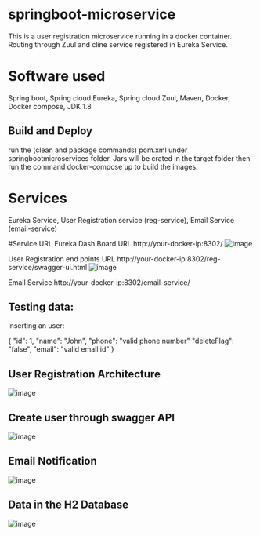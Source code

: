 # springboot-microservice

This is a user registration microservice running in a docker container. Routing through Zuul and cline  service registered in Eureka Service.

# Software used

Spring boot,
Spring cloud Eureka,
Spring cloud Zuul,
Maven,
Docker,
Docker compose,
JDK 1.8

Build and Deploy
-----------------
run the (clean and package commands) pom.xml under springbootmicroservices folder. Jars will be crated in the target folder then run the command docker-compose up to build the images.

# Services

Eureka Service,
User Registration service (reg-service),
Email Service (email-service)

#Service URL
Eureka Dash Board URL
http://your-docker-ip:8302/
![image](https://user-images.githubusercontent.com/42631714/60096346-079a0880-9794-11e9-8fea-50d01645d587.png)

User Registration end points URL
http://your-docker-ip:8302/reg-service/swagger-ui.html
![image](https://user-images.githubusercontent.com/42631714/60096466-5c3d8380-9794-11e9-9b9e-9ea33e4588da.png)



Email Service
http://your-docker-ip:8302/email-service/


Testing data:
-------------

inserting an user:

{
  "id": 1,
  "name": "John",
  "phone": "valid phone number"
  "deleteFlag": "false", 
  "email": "valid email id" 
}

User Registration Architecture
---------------------------------

![image](https://user-images.githubusercontent.com/42631714/60142518-870ff200-97fd-11e9-8451-e2d2e62bd467.png)



Create user through swagger API
--------------------------------
![image](https://user-images.githubusercontent.com/42631714/60142644-06052a80-97fe-11e9-9d43-2c71f67bfd25.png)



Email Notification
-----------------------------

![image](https://user-images.githubusercontent.com/42631714/60142686-4795d580-97fe-11e9-9d5d-f5033e9cd1b2.png)

Data in the H2 Database
-----------------------------

![image](https://user-images.githubusercontent.com/42631714/60142743-8461cc80-97fe-11e9-845d-49185bedd14e.png)











